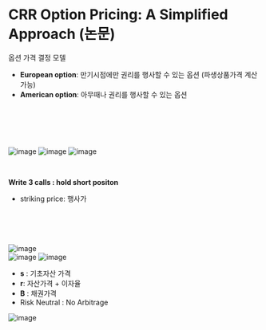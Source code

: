 # CRR Option Pricing: A Simplified Approach (논문)
 옵션 가격 결정 모델

- **European option**: 만기시점에만 권리를 행사할 수 있는 옵션 (파생상품가격 계산 가능)
- **American option**: 아무때나 권리를 행사할 수 있는 옵션

</br></br></br></br>
  

![image](https://github.com/juho-creator/Investing/assets/72856990/8fb859b9-93ee-4391-ad83-490adfdb7922)
![image](https://github.com/juho-creator/Investing/assets/72856990/aac586ac-eee0-468e-a544-d0d521da14f2)
![image](https://github.com/juho-creator/Investing/assets/72856990/9e9913df-fa95-407c-9ffd-6b56ec78fe7b)

</br>

**Write 3 calls : hold short positon**

- striking price: 행사가

</br></br></br></br>
![image](https://github.com/juho-creator/Investing/assets/72856990/75a926c1-b153-4a64-b5cd-3c6ac3f8ef97) </br>
![image](https://github.com/juho-creator/Investing/assets/72856990/c057a95a-1fe2-4d6b-bb5e-e32a7b129794)
![image](https://github.com/juho-creator/Investing/assets/72856990/3a594d11-8743-4c37-9480-f237500ba78d)

- **s** : 기초자산 가격
- **r**: 자산가격 + 이자율
- **B** : 채권가격
- Risk Neutral : No Arbitrage

![image](https://github.com/juho-creator/Investing/assets/72856990/74320837-07c4-4eb3-9db5-edcd998e94f1)
